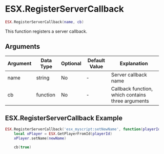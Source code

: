 # ESX.RegisterServerCallback

```lua
ESX.RegisterServerCallback(name, cb)
```

This function registers a server callback.

## Arguments

| Argument | Data Type | Optional | Default Value | Explanation                                       |
|----------|-----------|----------|---------------|---------------------------------------------------|
| name     | string    | No       | -             | Server callback name                              |
| cb       | function  | No       | -             | Callback function, which contains three arguments |

## ESX.RegisterServerCallback Example

```lua
ESX.RegisterServerCallback('esx_myscript:setNewName', function(playerId, newName, cb))
	local xPlayer = ESX.GetPlayerFromId(playerId)
	xPlayer.setName(newName)

	cb(true)
```
